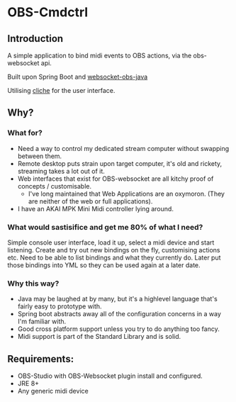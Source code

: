 # OBS-Cmdctrl

## Introduction

A simple application to bind midi events to OBS actions, via the obs-websocket api.

Built upon Spring Boot and [websocket-obs-java](https://github.com/Twasi/websocket-obs-java)

Utilising [cliche](https://github.com/budhash/cliche) for the user interface.

## Why?

### What for?
* Need a way to control my dedicated stream computer without swapping between them.
 * Remote desktop puts strain upon target computer, it's old and rickety, streaming takes a lot out of it.
 * Web interfaces that exist for OBS-websocket are all kitchy proof of concepts / customisable.
   * I've long maintained that Web Applications are an oxymoron. (They are neither of the web or full applications).
 * I have an AKAI MPK Mini Midi controller lying around. 
 
### What would sastisifice and get me 80% of what I need?

Simple console user interface, load it up, select a midi device and start listening.
Create and try out new bindings on the fly, customising actions etc.
Need to be able to list bindings and what they currently do.
Later put those bindings into YML so they can be used again at a later date.

### Why this way?
* Java may be laughed at by many, but it's a highlevel language that's fairly easy to prototype with.
* Spring boot abstracts away all of the configuration concerns in a way I'm familiar with.
* Good cross platform support unless you try to do anything too fancy.
* Midi support is part of the Standard Library and is solid.

## Requirements:

* OBS-Studio with OBS-Websocket plugin install and configured.
* JRE 8+
* Any generic midi device

